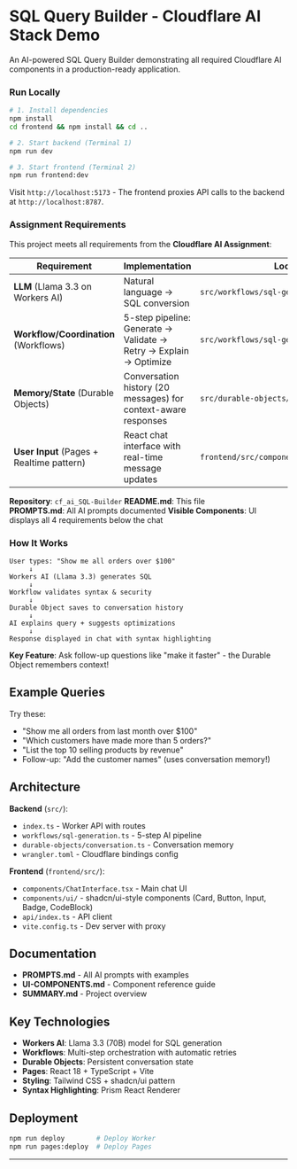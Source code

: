 # SQL Query Builder - Cloudflare AI Stack Demo

An AI-powered SQL Query Builder demonstrating all required Cloudflare AI components in a production-ready application.

### Run Locally

```bash
# 1. Install dependencies
npm install
cd frontend && npm install && cd ..

# 2. Start backend (Terminal 1)
npm run dev

# 3. Start frontend (Terminal 2) 
npm run frontend:dev
```

Visit `http://localhost:5173` - The frontend proxies API calls to the backend at `http://localhost:8787`.

### Assignment Requirements

This project meets all requirements from the **Cloudflare AI Assignment**:

| Requirement | Implementation | Location |
|------------|----------------|----------|
| **LLM** (Llama 3.3 on Workers AI) | Natural language → SQL conversion | `src/workflows/sql-generation.ts` |
| **Workflow/Coordination** (Workflows) | 5-step pipeline: Generate → Validate → Retry → Explain → Optimize | `src/workflows/sql-generation.ts` |
| **Memory/State** (Durable Objects) | Conversation history (20 messages) for context-aware responses | `src/durable-objects/conversation.ts` |
| **User Input** (Pages + Realtime pattern) | React chat interface with real-time message updates | `frontend/src/components/ChatInterface.tsx` |

**Repository**: `cf_ai_SQL-Builder` 
**README.md**: This file  
**PROMPTS.md**: All AI prompts documented 
**Visible Components**: UI displays all 4 requirements below the chat

### How It Works

```
User types: "Show me all orders over $100"
     ↓
Workers AI (Llama 3.3) generates SQL
     ↓
Workflow validates syntax & security
     ↓
Durable Object saves to conversation history
     ↓
AI explains query + suggests optimizations
     ↓
Response displayed in chat with syntax highlighting
```

**Key Feature**: Ask follow-up questions like "make it faster" - the Durable Object remembers context!

## Example Queries

Try these:
- "Show me all orders from last month over $100"
- "Which customers have made more than 5 orders?"
- "List the top 10 selling products by revenue"
- Follow-up: "Add the customer names" (uses conversation memory!)

## Architecture

**Backend** (`src/`):
- `index.ts` - Worker API with routes
- `workflows/sql-generation.ts` - 5-step AI pipeline
- `durable-objects/conversation.ts` - Conversation memory
- `wrangler.toml` - Cloudflare bindings config

**Frontend** (`frontend/src/`):
- `components/ChatInterface.tsx` - Main chat UI
- `components/ui/` - shadcn/ui-style components (Card, Button, Input, Badge, CodeBlock)
- `api/index.ts` - API client
- `vite.config.ts` - Dev server with proxy

## Documentation

- **PROMPTS.md** - All AI prompts with examples
- **UI-COMPONENTS.md** - Component reference guide
- **SUMMARY.md** - Project overview

## Key Technologies

- **Workers AI**: Llama 3.3 (70B) model for SQL generation
- **Workflows**: Multi-step orchestration with automatic retries
- **Durable Objects**: Persistent conversation state
- **Pages**: React 18 + TypeScript + Vite
- **Styling**: Tailwind CSS + shadcn/ui pattern
- **Syntax Highlighting**: Prism React Renderer

## Deployment

```bash
npm run deploy        # Deploy Worker
npm run pages:deploy  # Deploy Pages
```

---


